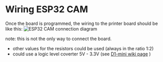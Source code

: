 # Wiring ESP32 CAM
Once the board is programmed, the wiring to the printer board should be like this:
![ESP32 CAM connection diagram](https://raw.githubusercontent.com/wiki/luc-github/ESP3D/images/esp/ESPcam32.png)


note: this is not the only way to connect the board.
* other values for the resistors could be used (always in the ratio 1:2)
* could use a logic level coverter 5V - 3.3V (see [D1-mini wiki page](https://github.com/luc-github/ESP3D/wiki/D1-mini) )
